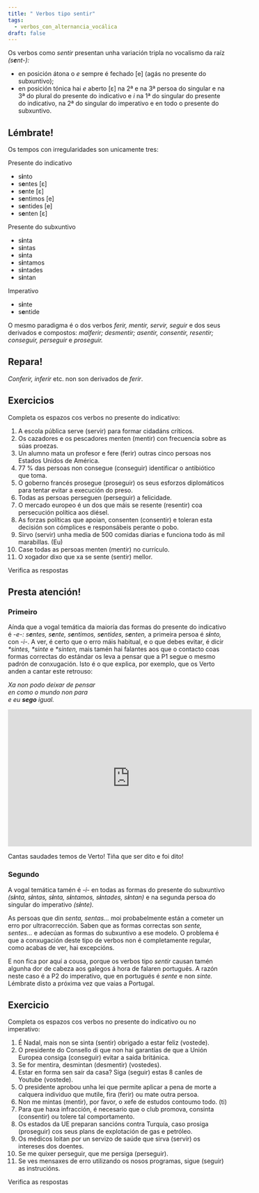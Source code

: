```yaml
---
title: " Verbos tipo sentir"
tags:
  - verbos_con_alternancia_vocálica
draft: false
---
```

Os verbos como *sentir* presentan unha variación tripla no vocalismo da raíz *(s**e**nt-):* 

* en posición átona o *e* sempre é fechado \[e] (agás no presente do subxuntivo); 
* en posición tónica hai *e* aberto \[ɛ] na 2ª e na 3ª persoa do singular e na 3ª do plural do presente do indicativo e *i*  na 1ª do singular do presente do indicativo, na 2ª do singular do imperativo e en todo o presente do subxuntivo.

## Lémbrate!

Os tempos con irregularidades son unicamente tres:

Presente do indicativo

* s**i**nto
* s**e**ntes \[ɛ]
* s**e**nte \[ɛ]
* s**e**ntimos \[e]
* s**e**ntides \[e]
* s**e**nten \[ɛ]

Presente do subxuntivo

* s**i**nta
* s**i**ntas
* s**i**nta
* s**i**ntamos
* s**i**ntades
* s**i**ntan

Imperativo

* s**i**nte
* s**e**ntide

O mesmo paradigma é o dos verbos *ferir, mentir, servir, seguir* e dos seus derivados e compostos: *malferir; desmentir; asentir, consentir, resentir; conseguir, perseguir* e *proseguir.*

## Repara!

*Conferir, inferir* etc. non son derivados de *ferir*.

## Exercicios

Completa os espazos cos verbos no presente do indicativo:

1. A escola pública <e-answer>serve</e-answer> (servir) para formar cidadáns críticos.
2. Os cazadores e os pescadores <e-answer>menten</e-answer> (mentir) con frecuencia sobre as súas proezas.
3. Un alumno mata un profesor e <e-answer>fere</e-answer> (ferir) outras cinco persoas nos Estados Unidos de América.
4. 77 % das persoas non <e-answer>consegue</e-answer> (conseguir) identificar o antibiótico que toma.
5. O goberno francés <e-answer>prosegue</e-answer> (proseguir) os seus esforzos diplomáticos para tentar evitar a execución do preso.
6. Todas as persoas <e-answer>perseguen</e-answer> (perseguir) a felicidade.
7. O mercado europeo é un dos que máis se <e-answer>resente</e-answer> (resentir) coa persecución política aos diésel.
8. As forzas políticas que apoian, <e-answer>consenten</e-answer> (consentir) e toleran esta decisión son cómplices e responsábeis perante o pobo.
9. <e-answer>Sirvo</e-answer> (servir) unha media de 500 comidas diarias e funciona todo ás mil marabillas. (Eu)
10. Case todas as persoas <e-answer>menten</e-answer> (mentir) no currículo.
11. O xogador dixo que xa se <e-answer>sente</e-answer> (sentir) mellor.

<e-validate>Verifica as respostas</e-validate>

## Presta atención!

### Primeiro

Aínda que a vogal temática da maioría das formas do presente do indicativo é *\-e-:* *s**e**ntes, s**e**nte, s**e**ntimos, s**e**ntides, s**e**nten,* a primeira persoa é *s**i**nto,* con *\-i-*. A ver, é certo que o erro máis habitual, e o que debes evitar, é dicir *\*sintes, \*sinte* e *\*sinten,* mais tamén hai falantes aos que o contacto coas formas correctas do estándar os leva a pensar que a P1 segue o mesmo padrón de conxugación. Isto é o que explica, por exemplo, que os Verto anden a cantar este retrouso:

*Xa non podo deixar de pensar*\
*en como o mundo non para*\
*e eu **sego** igual.*

<iframe width="560" height="315" src="https://www.youtube.com/embed/Ponwjk2X720" title="YouTube video player" frameborder="0" allow="accelerometer; autoplay; clipboard-write; encrypted-media; gyroscope; picture-in-picture; web-share" allowfullscreen></iframe>

Cantas saudades temos de Verto! Tiña que ser dito e foi dito! 

### Segundo

A vogal temática tamén é *\-i-* en todas as formas do presente do subxuntivo *(s**i**nta, s**i**ntas, s**i**nta, s**i**ntamos, s**i**ntades, s**i**ntan)* e na segunda persoa do singular do imperativo *(s**i**nte).*

As persoas que din *senta, sentas...* moi probabelmente están a cometer un erro por ultracorrección. Saben que as formas correctas son *sente, sentes...* e adecúan as formas do subxuntivo a ese modelo. O problema é que a conxugación deste tipo de verbos non é completamente regular, como acabas de ver, hai excepcións.

E non fica por aquí a cousa, porque os verbos tipo *sentir* causan tamén algunha dor de cabeza aos galegos á hora de falaren portugués. A razón neste caso é a P2 do imperativo, que en portugués é *sente* e non *sinte.* Lémbrate disto a próxima vez que vaias a Portugal.

## Exercicio

Completa os espazos cos verbos no presente do indicativo ou no imperativo:

1. É Nadal, mais non se <e-answer>sinta</e-answer> (sentir) obrigado a estar feliz (vostede).
2. O presidente do Consello di que non hai garantías de que a Unión Europea <e-answer>consiga</e-answer> (conseguir) evitar a saída británica.
3. Se for mentira, <e-answer>desmintan</e-answer> (desmentir) (vostedes).
4. Estar en forma sen saír da casa? <e-answer>Siga</e-answer> (seguir) estas 8 canles de Youtube (vostede).
5. O presidente aprobou unha lei que permite aplicar a pena de morte a calquera individuo que mutile, <e-answer>fira</e-answer> (ferir) ou mate outra persoa.
6. Non me <e-answer>mintas</e-answer> (mentir), por favor, o xefe de estudos contoumo todo. (ti)
7. Para que haxa infracción, é necesario que o club promova, <e-answer>consinta</e-answer> (consentir) ou tolere tal comportamento.
8. Os estados da UE preparan sancións contra Turquía, caso <e-answer>prosiga</e-answer> (proseguir) cos seus plans de explotación de gas e petróleo.
9. Os médicos loitan por un servizo de saúde que <e-answer>sirva</e-answer> (servir) os intereses dos doentes.
10. Se me quixer perseguir, que me <e-answer>persiga</e-answer> (perseguir).
11. Se ves mensaxes de erro utilizando os nosos programas, <e-answer>sigue</e-answer> (seguir) as instrucións.

<e-validate>Verifica as respostas</e-validate>